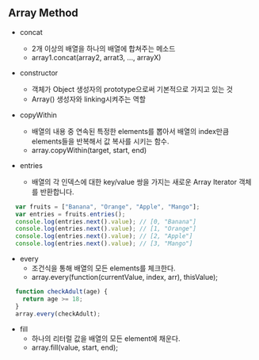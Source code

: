  ## Array Method
  - concat
    - 2개 이상의 배열을 하나의 배열에 합쳐주는 메소드
    - array1.concat(array2, arrat3, ..., arrayX)

  - constructor
    - 객체가 Object 생성자의 prototype으로써 기본적으로 가지고 있는 것
    - Array() 생성자와 linking시켜주는 역할

  - copyWithin
    - 배열의 내용 중 연속된 특정한 elements를 뽑아서 배열의 index만큼 elements들을 반복해서 값 복사를 시키는 함수.
    - array.copyWithin(target, start, end)

  - entries
    - 배열의 각 인덱스에 대한 key/value 쌍을 가지는 새로운 Array Iterator 객체를 반환합니다.
  ```javascript
    var fruits = ["Banana", "Orange", "Apple", "Mango"];
    var entries = fruits.entries();
    console.log(entries.next().value); // [0, "Banana"]
    console.log(entries.next().value); // [1, "Orange"]
    console.log(entries.next().value); // [2, "Apple"]
    console.log(entries.next().value); // [3, "Mango"]
  ```

  - every
    - 조건식을 통해 배열의 모든 elements를 체크한다.
    - array.every(function(currentValue, index, arr), thisValue);
  ```javascript
    function checkAdult(age) {
      return age >= 18;
    }
    array.every(checkAdult);
  ```
  
  - fill 
    - 하나의 리터럴 값을 배열의 모든 element에 채운다.
    - array.fill(value, start, end);